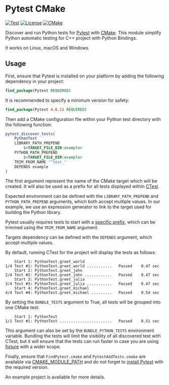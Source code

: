# Pytest CMake

[![Test](https://github.com/buddly27/pytest-cmake/actions/workflows/test.yml/badge.svg?branch=main)](https://github.com/buddly27/pytest-cmake/actions/workflows/test.yml)
[![License](https://img.shields.io/badge/License-MIT-yellow.svg)](https://opensource.org/licenses/MIT)
[![CMake](https://img.shields.io/badge/CMake-3.20+-blue.svg)](https://cmake.org/cmake/help/latest/release/3.20.html)

Discover and run Python tests for [Pytest](https://docs.pytest.org/) with 
[CMake](https://cmake.org/). This module simplify Python automatic testing for 
C++ project with Python Bindings.

It works on Linux, macOS and Windows.

## Usage

First, ensure that Pytest is installed on your platform by adding the following
dependency in your project:

```cmake
find_package(Pytest REQUIRED)
```

It is recommended to specify a minimum version for safety:

```cmake
find_package(Pytest 4.6.11 REQUIRED)
```

Then add a CMake configuration file within your Python test directory with
the following function:

```cmake
pytest_discover_tests(
    PythonTest
    LIBRARY_PATH_PREPEND
        $<TARGET_FILE_DIR:example>
    PYTHON_PATH_PREPEND
        $<TARGET_FILE_DIR:example>
    TRIM_FROM_NAME "^test_"
    DEPENDS example
)
```

The first argument represent the name of the CMake target which will be created.
It will also be used as a prefix for all tests displayed within 
[CTest](https://cmake.org/cmake/help/latest/manual/ctest.1.html).

Expected environment can be defined with the ``LIBRARY_PATH_PREPEND`` and
``PYTHON_PATH_PREPEND`` arguments, which both accept multiple values. In our
example, we use an expression generator to link to the target used for building
the Python library.

Pytest usually requires tests to start with a
[specific prefix](https://docs.pytest.org/en/latest/explanation/goodpractices.html), 
which can be trimmed using the ``TRIM_FROM_NAME`` argument.

Targets dependency can be defined with the ``DEPENDS`` argument, which accept 
multiple values.

By default, running CTest for the project will display the tests as follows:

```console
    Start 1: PythonTest.greet_world
1/4 Test #1: PythonTest.greet_world ...........   Passed    0.47 sec
    Start 2: PythonTest.greet_john
2/4 Test #2: PythonTest.greet_john ............   Passed    0.47 sec
    Start 3: PythonTest.greet_julia
3/4 Test #3: PythonTest.greet_julia ...........   Passed    0.47 sec
    Start 4: PythonTest.greet_michael
4/4 Test #4: PythonTest.greet_michael .........   Passed    0.54 sec
```

By setting the ``BUNDLE_TESTS`` argument to True, all tests will be grouped into
one CMake test:

```console
    Start 1: PythonTest
1/1 Test #1: PythonTest .......................   Passed    0.51 sec
```

This argument can also be set by the ``BUNDLE_PYTHON_TESTS`` environment
variable. Bundling the tests will limit the visibility of all discovered test
with CTest, but it will ensure that the tests can run faster in case you are 
using [fixture](https://docs.pytest.org/en/latest/explanation/fixtures.html) 
with a wider scope.

Finally, ensure that ``FindPytest.cmake`` and ``PytestAddTests.cmake`` are
available via [CMAKE_MODULE_PATH](https://cmake.org/cmake/help/latest/variable/CMAKE_MODULE_PATH.html)
and do not forget to [install Pytest](https://docs.pytest.org/en/7.1.x/getting-started.html) 
with the required version.

An example project is available for more details.